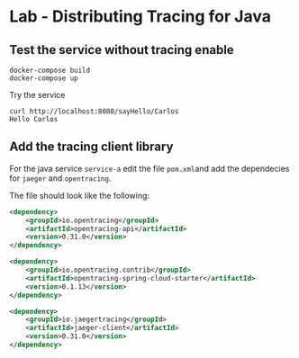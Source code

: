 # Lab - Distributing Tracing for Java


## Test the service without tracing enable

```
docker-compose build
docker-compose up
```

Try the service
```
curl http://localhost:8080/sayHello/Carlos
Hello Carlos
```

## Add the tracing client library

For the java service `service-a` edit the file `pom.xml`and add the dependecies for `jaeger` and `opentracing`.

The file should look like the following:
```xml
<dependency>
    <groupId>io.opentracing</groupId>
    <artifactId>opentracing-api</artifactId>
    <version>0.31.0</version>
</dependency>

<dependency>
    <groupId>io.opentracing.contrib</groupId>
    <artifactId>opentracing-spring-cloud-starter</artifactId>
    <version>0.1.13</version>
</dependency>

<dependency>
    <groupId>io.jaegertracing</groupId>
    <artifactId>jaeger-client</artifactId>
    <version>0.31.0</version>
</dependency>
```